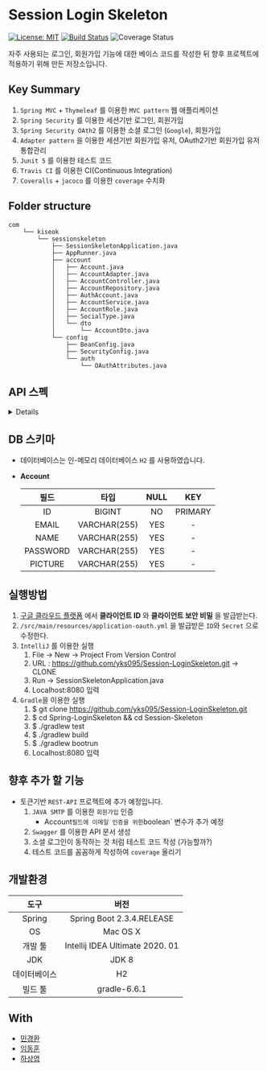 # Session Login Skeleton
[![License: MIT](https://img.shields.io/badge/License-MIT-yellow.svg)](https://opensource.org/licenses/MIT) [![Build Status](https://travis-ci.org/yks095/Session-LoginSkeleton.svg?branch=master)](https://travis-ci.org/github/yks095/Session-LoginSkeleton) ![Coverage Status](https://coveralls.io/repos/github/yks095/Spring-LoginSkeleton/badge.svg?branch=master)

자주 사용되는 로그인, 회원가입 기능에 대한 베이스 코드를 작성한 뒤 향후 프로젝트에 적용하기 위해 만든 저장소입니다.

## Key Summary

1. `Spring MVC` + `Thymeleaf` 를 이용한 `MVC pattern` 웹 애플리케이션
2. `Spring Security` 를 이용한 세션기반 로그인, 회원가입
3. `Spring Security OAth2` 를 이용한 소셜 로그인 (`Google`), 회원가입
4. `Adapter pattern` 을 이용한 세션기반 회원가입 유저, OAuth2기반 회원가입 유저 통합관리
5. `Junit 5` 를 이용한 테스트 코드
6. `Travis CI` 를 이용한 CI(Continuous Integration)
7. `Coveralls` + `jacoco`  를 이용한 `coverage` 수치화

## Folder structure 

```
com
    └── kiseok
        └── sessionskeleton
            ├── SessionSkeletonApplication.java
            ├── AppRunner.java
            ├── account
            │   ├── Account.java
            │   ├── AccountAdapter.java
            │   ├── AccountController.java
            │   ├── AccountRepository.java
            │   ├── AuthAccount.java
            │   ├── AccountService.java
            │   ├── AccountRole.java
            │   ├── SocialType.java
            │   └── dto
            │       └── AccountDto.java
            └── config
                ├── BeanConfig.java
                ├── SecurityConfig.java
                └── auth
                    └── OAuthAttributes.java
```

## API 스펙

<details>

<div markdown="1">


| HTTP 메서드 |   요청 URL    | 인증 여부 |               응답                | HTTP 상태 |
| :---------: | :-----------: | :-------: | :-------------------------------: | :-------: |
|    `GET`    |   /sign-in    |     -     |    로그인 페이지를 반환합니다.    |   `200`   |
|    `GET`    |   /sign-up    |     -     |   회원가입 페이지를 반환합니다.   |   `200`   |
|    `GET`    | /sign-up-form |     -     |   회원가입 페이지를 반환합니다.   |   `200`   |
|    `GET`    |     /test     |     O     |    테스트 페이지를 반환합니다.    |   `200`   |
|    `GET`    |       /       |     O     |     메인 페이지를 반환합니다      |   `200`   |
|   `POST`    |   /sign-in    |     -     |  메인 페이지로 리다이렉션됩니다.  |   `302`   |
|   `POST`    |   /sign-up    |     -     |             아래 참고             |   `201`   |
|   `POST`    | /sign-up-form |     -     | 로그인 페이지로 리다이렉션됩니다. |   `302`   |

**POST /sign-in**

- `Request`  예시

  ~~~
  HTTP Method = POST
        Request URI = /sign-in
         Parameters = {email=[123@email.com], password=[password], _csrf=[6bad1c0a-50cb-445e-ab8a-b2caa8e9b4a9]}
  ~~~

- `Request Parameters` 설명

  | 파라미터명 |  자료형  |   설명    |
  | :--------: | :------: | :-------: |
  |  email  | `String` |  이메일   |
  |  password  | `String` | 비밀번호  |
  |   _csrf    | `String` | csrf 토큰 |

**POST /sign-up**

- `Request`  예시

  ~~~
  HTTP Method = POST
        Request URI = /sign-up
         Parameters = {_csrf=[e0cdabf5-9dce-4a1f-b1b6-c4cfbfc6b68f]}
            Headers = [Content-Type:"application/json;charset=UTF-8", Content-Length:"49"]
               Body = {"email":"email@email.com","password":"password"}
  ~~~

- `Request Parameters` 설명

  | 파라미터명 |  자료형  |   설명    |
  | :--------: | :------: | :-------: |
  |   _csrf    | `String` | csrf 토큰 |

- `Response` 예시 

  1.  `CREATED`
  
         ```
        Status = 201
         Error message = null
         Headers = [Content-Type:"text/plain;charset=UTF-8", Content-Length:"32", X-Content-Type-Options:"nosniff", X-XSS-Protection:"1; mode=block", Cache-Control:"no-cache, no-store, max-age=0, must-revalidate", Pragma:"no-cache", Expires:"0"]
         Content type = text/plain;charset=UTF-8
         Body = {}
        ```
  
  2. `BAD_REQUEST` 

     ```
     Status = 400
     Error message = null
     Headers = [Content-Type:"text/plain;charset=UTF-8", Content-Length:"18", X-Content-Type-Options:"nosniff", X-XSS-Protection:"1; mode=block", Cache-Control:"no-cache, no-store, max-age=0, must-revalidate", Pragma:"no-cache", Expires:"0"]
     Content type = text/plain;charset=UTF-8
     Body = {}
     ```

**POST /sign-up-form**

- `Request`  예시

  ~~~
  HTTP Method = POST
        Request URI = /sign-up-form
         Parameters = {email=[123@email.com], password=[password], _csrf=[9f529fe5-b50b-46e5-a93f-8c0b087c989e]}
  ~~~

- `Request Parameters` 설명

  | 파라미터명 |  자료형  |   설명    |
  | :--------: | :------: | :-------: |
  |  email  | `String` |  이메일   |
  |  password  | `String` | 비밀번호  |
  |   _csrf    | `String` | csrf 토큰 |

</div>

</details>

## DB 스키마

- 데이터베이스는 인-메모리 데이터베이스 `H2` 를 사용하였습니다.

- **Account**

  |   필드   |     타입     | NULL |   KEY   |
  | :------: | :----------: | :--: | :-----: |
  |    ID    |    BIGINT    |  NO  | PRIMARY |
  |  EMAIL   | VARCHAR(255) | YES  |    -    |
  |   NAME   | VARCHAR(255) | YES  |    -    |
  | PASSWORD | VARCHAR(255) | YES  |    -    |
  | PICTURE  | VARCHAR(255) | YES  |    -    |

## 실행방법

1. [구글 클라우드 플랫폼]() 에서 **클라이언트 ID** 와 **클라이언트 보안 비밀** 을 발급받는다.
2. `/src/main/resources/application-oauth.yml` 을 발급받은 `ID`와 `Secret` 으로 수정한다.
3. `IntelliJ` 를 이용한 실행
   1. File → New → Project From Version Control
   2. URL : https://github.com/yks095/Session-LoginSkeleton.git → CLONE
   3. Run → SessionSkeletonApplication.java
   4. Localhost:8080 입력
4. `Gradle`을 이용한 실행
   1. $ git clone https://github.com/yks095/Session-LoginSkeleton.git
   2. $ cd Spring-LoginSkeleton && cd Session-Skeleton
   3. $ ./gradlew test
   4. $ ./gradlew build
   5. $ ./gradlew bootrun
   6. Localhost:8080 입력

## 향후 추가 할 기능

- 토큰기반 `REST-API` 프로젝트에 추가 예정입니다.
  1. `JAVA SMTP` 를 이용한 `회원가입` 인증 
     - Account` 필드에 이메일 인증을 위한 `boolean` 변수가 추가 예정
  2. `Swagger` 를 이용한 API 문서 생성
  3. 소셜 로그인이 동작하는 것 처럼 테스트 코드 작성 (가능할까?)
  4. 테스트 코드를 꼼꼼하게 작성하여 `coverage` 올리기

## 개발환경

|     도구     |              버전               |
| :----------: | :-----------------------------: |
|    Spring    |    Spring Boot 2.3.4.RELEASE    |
|      OS      |            Mac OS X             |
|   개발 툴    | Intellij IDEA Ultimate 2020. 01 |
|     JDK      |              JDK 8              |
| 데이터베이스 |               H2                |
|   빌드 툴    |          gradle-6.6.1           |

## With

- [민경환](https://github.com/ber01)
- [임동훈](https://github.com/donghL-dev)
- [하상엽](https://github.com/ssayebee)

